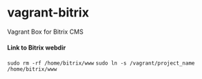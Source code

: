 # vagrant-bitrix
Vagrant Box for Bitrix CMS

#### Link to Bitrix webdir
`sudo rm -rf /home/bitrix/www`
`sudo ln -s /vagrant/project_name /home/bitrix/www`
